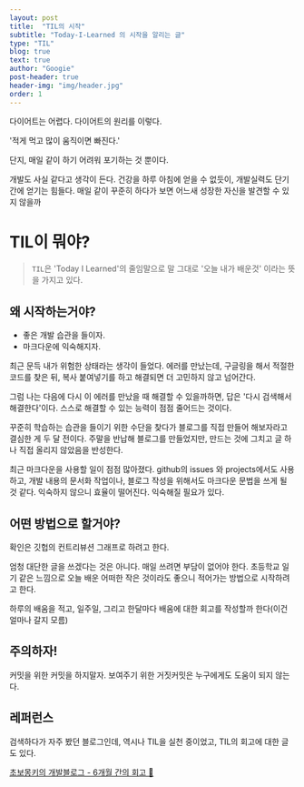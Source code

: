 ```yaml
---
layout: post
title:  "TIL의 시작"
subtitle: "Today-I-Learned 의 시작을 알리는 글"
type: "TIL"
blog: true
text: true
author: "Googie"
post-header: true
header-img: "img/header.jpg"
order: 1
---
```


다이어트는 어렵다. 다이어트의 원리를 이렇다. 

'적게 먹고 많이 움직이면 빠진다.' 

단지, 매일 같이 하기 어려워 포기하는 것 뿐이다.

개발도 사실 같다고 생각이 든다. 건강을 하루 아침에 얻을 수 없듯이, 개발실력도 단기간에 얻기는 힘들다. 매일 같이 꾸준히 하다가 보면 어느새 성장한 자신을 발견할 수 있지 않을까

# TIL이 뭐야?

> `TIL`은 'Today I Learned'의 줄임말으로 말 그대로 '오늘 내가 배운것' 이라는 뜻을 가지고 있다.

## 왜 시작하는거야?

- 좋은 개발 습관을 들이자.
- 마크다운에 익숙해지자.


최근 문득 내가 위험한 상태라는 생각이 들었다.
에러를 만났는데, 구글링을 해서 적절한 코드를 찾은 뒤, 복사 붙여넣기를 하고 해결되면 더 고민하지 않고 넘어간다.

그럼 나는 다음에 다시 이 에러를 만났을 때 해결할 수 있을까하면, 답은 '다시 검색해서 해결한다'이다.
스스로 해결할 수 있는 능력이 점점 줄어드는 것이다. 

꾸준히 학습하는 습관을 들이기 위한 수단을 찾다가 블로그를 직접 만들어 해보자라고 결심한 게 두 달 전이다.
주말을 반납해 블로그를 만들었지만, 만드는 것에 그치고 글 하나 직접 올리지 않았음을 반성한다.

최근 마크다운을 사용할 일이 점점 많아졌다.
github의 issues 와 projects에서도 사용하고, 개발 내용의 문서화 작업이나, 블로그 작성을 위해서도 마크다운 문법을 쓰게 될 것 같다.
익숙하지 않으니 효율이 떨어진다. 익숙해질 필요가 있다.

## 어떤 방법으로 할거야?

확인은 깃헙의 컨트리뷰션 그래프로 하려고 한다.

엄청 대단한 글을 쓰겠다는 것은 아니다. 매일 쓰려면 부담이 없어야 한다.
초등학교 일기 같은 느낌으로 오늘 배운 어떠한 작은 것이라도 좋으니 적어가는 방법으로 시작하려고 한다.

하루의 배움을 적고, 일주일, 그리고 한달마다 배움에 대한 회고를 작성할까 한다(이건 얼마나 갈지 모름)

## 주의하자!

커밋을 위한 커밋을 하지말자.
보여주기 위한 거짓커밋은 누구에게도 도움이 되지 않는다.

## 레퍼런스

검색하다가 자주 봤던 블로그인데, 역시나 TIL을 실천 중이었고, TIL의 회고에 대한 글도 있다.

[초보몽키의 개발블로그 - 6개월 간의 회고 🔗](https://wayhome25.github.io/til/2017/08/14/TIL-for-6-months/)
